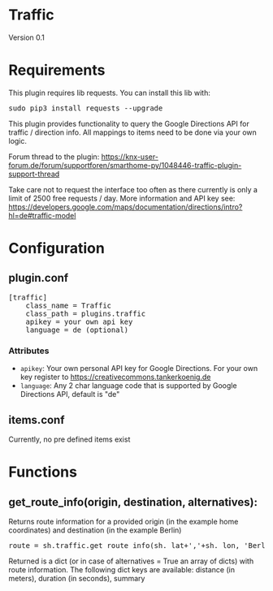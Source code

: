 # Traffic

Version 0.1

# Requirements
This plugin requires lib requests. You can install this lib with:
<pre>
sudo pip3 install requests --upgrade
</pre>

This plugin provides functionality to query the Google Directions API for traffic / direction info.
All mappings to items need to be done via your own logic.

Forum thread to the plugin: https://knx-user-forum.de/forum/supportforen/smarthome-py/1048446-traffic-plugin-support-thread

Take care not to request the interface too often as there currently is only a limit of 2500 free requests / day.
More information and API key see: https://developers.google.com/maps/documentation/directions/intro?hl=de#traffic-model

# Configuration

## plugin.conf
<pre>
[traffic]
    class_name = Traffic
    class_path = plugins.traffic
    apikey = your own api key
    language = de (optional)
</pre>

### Attributes
  * `apikey`: Your own personal API key for Google Directions. For your own key register to https://creativecommons.tankerkoenig.de
  * `language`: Any 2 char language code that is supported by Google Directions API, default is "de"

## items.conf

Currently, no pre defined items exist

# Functions

## get_route_info(origin, destination, alternatives):
Returns route information for a provided origin (in the example home coordinates) and destination (in the example Berlin)
<pre>
route = sh.traffic.get_route_info(sh._lat+','+sh._lon, 'Berlin', False)
</pre>
Returned is a dict (or in case of alternatives = True an array of dicts) with route information.
The following dict keys are available: distance (in meters), duration (in seconds), summary